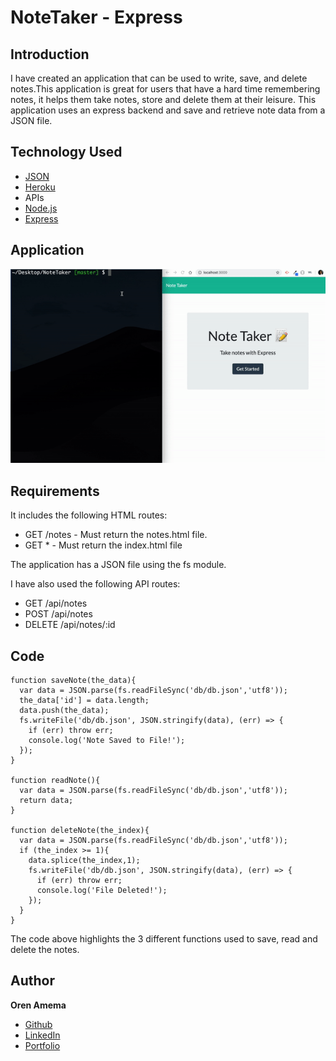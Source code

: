 # NoteTaker - Express

## Introduction

I have created an application that can be used to write, save, and delete notes.This application is great for users that have a hard time remembering notes, it helps them take notes, store and delete them at their leisure. This application uses an express backend and save and retrieve note data from a JSON file.

## Technology Used
* [JSON](https://www.npmjs.com/package/json)
* [Heroku](https://dashboard.heroku.com)
* APIs
* [Node.js](https://nodejs.org/en/)
* [Express](https://expressjs.com/)

## Application

![alt text](https://github.com/orenamema/NoteTaker/raw/master/public/assets/images/note.gif)

## Requirements

It includes the following HTML routes:

* GET /notes - Must return the notes.html file.
* GET * - Must return the index.html file

The application has a JSON file using the fs module.

I have also used the following API routes:

* GET /api/notes 
* POST /api/notes
* DELETE /api/notes/:id 

## Code
```
function saveNote(the_data){
  var data = JSON.parse(fs.readFileSync('db/db.json','utf8'));
  the_data['id'] = data.length;
  data.push(the_data);
  fs.writeFile('db/db.json', JSON.stringify(data), (err) => {
    if (err) throw err;
    console.log('Note Saved to File!');
  });
}

function readNote(){
  var data = JSON.parse(fs.readFileSync('db/db.json','utf8'));
  return data;
}

function deleteNote(the_index){
  var data = JSON.parse(fs.readFileSync('db/db.json','utf8'));
  if (the_index >= 1){ 
    data.splice(the_index,1);
    fs.writeFile('db/db.json', JSON.stringify(data), (err) => {
      if (err) throw err;
      console.log('File Deleted!');
    });
  }
}
```
The code above highlights the 3 different functions used to save, read and delete the notes.

## Author

**Oren Amema**

* [Github](https://github.com/orenamema)
* [LinkedIn](https://www.linkedin.com/in/oren-amematekpo-b7a12b13)
* [Portfolio](https://orenamema.github.io/UpdatedPortfolio/)
